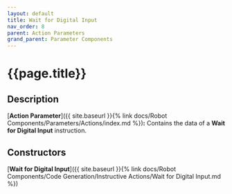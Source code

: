 ```yaml
---
layout: default
title: Wait for Digital Input
nav_order: 8
parent: Action Parameters
grand_parent: Parameter Components
---
```


# **{{page.title}}**

## **Description**

[**Action Parameter**]({{ site.baseurl }}{% link docs/Robot Components/Parameters/Actions/index.md %})**:** Contains the data of a **Wait for Digital Input** instruction.

## **Constructors**

[**Wait for Digital Input**]({{ site.baseurl }}{% link docs/Robot Components/Code Generation/Instructive Actions/Wait for Digital Input.md %})

